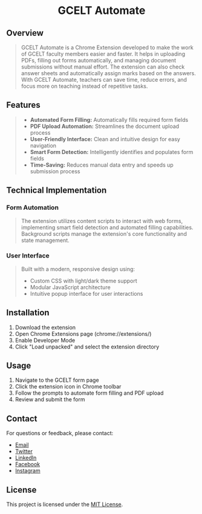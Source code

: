 <h1 align="center">GCELT Automate</h1>

## Overview
> GCELT Automate is a Chrome Extension developed to make the work of GCELT faculty members easier and faster. It helps in uploading PDFs, filling out forms automatically, and managing document submissions without manual effort. The extension can also check answer sheets and automatically assign marks based on the answers. With GCELT Automate, teachers can save time, reduce errors, and focus more on teaching instead of repetitive tasks.

## Features
> - **Automated Form Filling:** Automatically fills required form fields
> - **PDF Upload Automation:** Streamlines the document upload process
> - **User-Friendly Interface:** Clean and intuitive design for easy navigation
> - **Smart Form Detection:** Intelligently identifies and populates form fields
> - **Time-Saving:** Reduces manual data entry and speeds up submission process

## Technical Implementation
### Form Automation
> The extension utilizes content scripts to interact with web forms, implementing smart field detection and automated filling capabilities. Background scripts manage the extension's core functionality and state management.

### User Interface
> Built with a modern, responsive design using:
> - Custom CSS with light/dark theme support
> - Modular JavaScript architecture
> - Intuitive popup interface for user interactions

## Installation
1. Download the extension
2. Open Chrome Extensions page (chrome://extensions/)
3. Enable Developer Mode
4. Click "Load unpacked" and select the extension directory

## Usage
1. Navigate to the GCELT form page
2. Click the extension icon in Chrome toolbar
3. Follow the prompts to automate form filling and PDF upload
4. Review and submit the form

## Contact

For questions or feedback, please contact:

- [Email](mailto:elsesourav@gmail.com)
- [Twitter](https://twitter.com/elsesourav)
- [LinkedIn](https://linkedin.com/in/elsesourav)
- [Facebook](https://fb.com/elsesourav)
- [Instagram](https://instagram.com/elsesourav)

## License

This project is licensed under the [MIT License](./LICENSE.md).